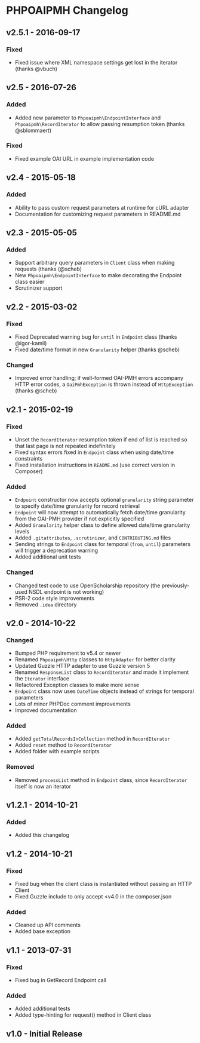 PHPOAIPMH Changelog
===================

## v2.5.1 - 2016-09-17

### Fixed
  - Fixed issue where XML namespace settings get lost in the iterator (thanks @vbuch)

## v2.5 - 2016-07-26

### Added
  - Added new parameter to `Phpoaipmh\EndpointInterface` and `Phpoaipmh\RecordIterator` to allow passing resumption token (thanks @sblommaert)
  
### Fixed
  - Fixed example OAI URL in example implementation code

## v2.4 - 2015-05-18

### Added
  - Ability to pass custom request parameters at runtime for cURL adapter
  - Documentation for customizing request parameters in README.md

## v2.3 - 2015-05-05

### Added
  - Support arbitrary query parameters in `Client` class when making requests (thanks (@scheb)
  - New `Phpoaipmh\EndpointInterface` to make decorating the Endpoint class easier
  - Scrutinizer support

## v2.2 - 2015-03-02

### Fixed
  - Fixed Deprecated warning bug for `until` in `Endpoint` class (thanks @igor-kamil)
  - Fixed date/time format in new `Granularity` helper (thanks @scheb)
  
### Changed
  - Improved error handling; if well-formed OAI-PMH errors accompany HTTP error codes, a `OaiPmhException` is thrown instead of `HttpException` (thanks @scheb)

## v2.1 - 2015-02-19

### Fixed
  - Unset the `RecordIterator` resumption token if end of list is reached so that last page is not repeated indefinitely
  - Fixed syntax errors fixed in `Endpoint` class when using date/time constraints
  - Fixed installation instructions in `README.md` (use correct version in Composer)
  
### Added
  - `Endpoint` constructor now accepts optional `granularity` string parameter to specify date/time granularity for record retrieval
  - `Endpoint` will now attempt to automatically fetch date/time granularity from the OAI-PMH provider if not explicitly specified
  - Added `Granularity` helper class to define allowed date/time granularity levels
  - Added `.gitattributes`, `.scrutinizer`, and `CONTRIBUTING.md` files
  - Sending strings to `Endpoint` class for temporal (`from`, `until`) parameters will trigger a deprecation warning
  - Added additional unit tests
  
### Changed
  - Changed test code to use OpenScholarship repository (the previously-used NSDL endpoint is not working)
  - PSR-2 code style improvements
  - Removed `.idea` directory

## v2.0 - 2014-10-22

### Changed
  - Bumped PHP requirement to v5.4 or newer
  - Renamed `Phpoaipmh\Http` classes to `HttpAdapter` for better clarity
  - Updated  Guzzle HTTP adapter to use Guzzle version 5
  - Renamed `ResponseList` class to `RecordIterator` and made it implement the `Iterator` interface
  - Refactored Exception classes to make more sense
  - `Endpoint` class now uses `DateTime` objects instead of strings for temporal parameters
  - Lots of minor PHPDoc comment improvements
  - Improved documentation  
  
### Added
  - Added `getTotalRecordsInCollection` method in `RecordIterator`
  - Added `reset` method to `RecordIterator`
  - Added folder with example scripts
  
### Removed
  - Removed `processList` method in `Endpoint` class, since `RecordIterator` itself is now an iterator
   
## v1.2.1 - 2014-10-21

### Added
  - Added this changelog
  
## v1.2 - 2014-10-21

### Fixed
  - Fixed bug when the client class is instantiated without passing an HTTP Client
  - Fixed Guzzle include to only accept <v4.0 in the composer.json
  
### Added
  - Cleaned up API comments
  - Added base exception
  
## v1.1 - 2013-07-31

### Fixed
  - Fixed bug in GetRecord Endpoint call
  
### Added
  - Added additional tests
  - Added type-hinting for request() method in Client class
  
## v1.0 - Initial Release
